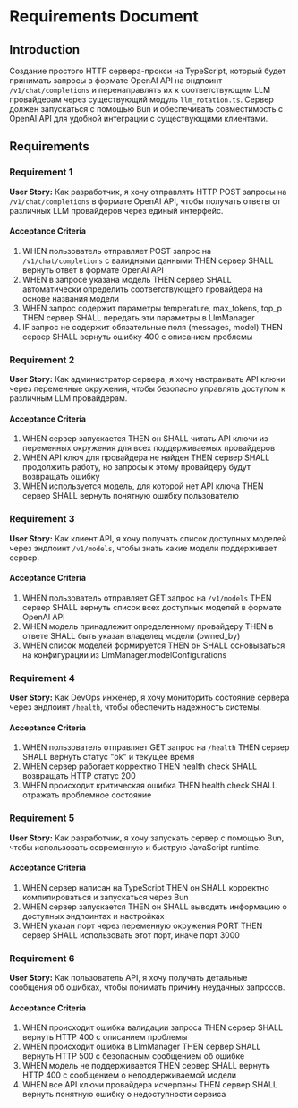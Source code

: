 # Requirements Document

## Introduction

Создание простого HTTP сервера-прокси на TypeScript, который будет принимать запросы в формате OpenAI API на эндпоинт `/v1/chat/completions` и перенаправлять их к соответствующим LLM провайдерам через существующий модуль `llm_rotation.ts`. Сервер должен запускаться с помощью Bun и обеспечивать совместимость с OpenAI API для удобной интеграции с существующими клиентами.

## Requirements

### Requirement 1

**User Story:** Как разработчик, я хочу отправлять HTTP POST запросы на `/v1/chat/completions` в формате OpenAI API, чтобы получать ответы от различных LLM провайдеров через единый интерфейс.

#### Acceptance Criteria

1. WHEN пользователь отправляет POST запрос на `/v1/chat/completions` с валидными данными THEN сервер SHALL вернуть ответ в формате OpenAI API
2. WHEN в запросе указана модель THEN сервер SHALL автоматически определить соответствующего провайдера на основе названия модели
3. WHEN запрос содержит параметры temperature, max_tokens, top_p THEN сервер SHALL передать эти параметры в LlmManager
4. IF запрос не содержит обязательные поля (messages, model) THEN сервер SHALL вернуть ошибку 400 с описанием проблемы

### Requirement 2

**User Story:** Как администратор сервера, я хочу настраивать API ключи через переменные окружения, чтобы безопасно управлять доступом к различным LLM провайдерам.

#### Acceptance Criteria

1. WHEN сервер запускается THEN он SHALL читать API ключи из переменных окружения для всех поддерживаемых провайдеров
2. WHEN API ключ для провайдера не найден THEN сервер SHALL продолжить работу, но запросы к этому провайдеру будут возвращать ошибку
3. WHEN используется модель, для которой нет API ключа THEN сервер SHALL вернуть понятную ошибку пользователю

### Requirement 3

**User Story:** Как клиент API, я хочу получать список доступных моделей через эндпоинт `/v1/models`, чтобы знать какие модели поддерживает сервер.

#### Acceptance Criteria

1. WHEN пользователь отправляет GET запрос на `/v1/models` THEN сервер SHALL вернуть список всех доступных моделей в формате OpenAI API
2. WHEN модель принадлежит определенному провайдеру THEN в ответе SHALL быть указан владелец модели (owned_by)
3. WHEN список моделей формируется THEN он SHALL основываться на конфигурации из LlmManager.modelConfigurations

### Requirement 4

**User Story:** Как DevOps инженер, я хочу мониторить состояние сервера через эндпоинт `/health`, чтобы обеспечить надежность системы.

#### Acceptance Criteria

1. WHEN пользователь отправляет GET запрос на `/health` THEN сервер SHALL вернуть статус "ok" и текущее время
2. WHEN сервер работает корректно THEN health check SHALL возвращать HTTP статус 200
3. WHEN происходит критическая ошибка THEN health check SHALL отражать проблемное состояние

### Requirement 5

**User Story:** Как разработчик, я хочу запускать сервер с помощью Bun, чтобы использовать современную и быструю JavaScript runtime.

#### Acceptance Criteria

1. WHEN сервер написан на TypeScript THEN он SHALL корректно компилироваться и запускаться через Bun
2. WHEN сервер запускается THEN он SHALL выводить информацию о доступных эндпоинтах и настройках
3. WHEN указан порт через переменную окружения PORT THEN сервер SHALL использовать этот порт, иначе порт 3000

### Requirement 6

**User Story:** Как пользователь API, я хочу получать детальные сообщения об ошибках, чтобы понимать причину неудачных запросов.

#### Acceptance Criteria

1. WHEN происходит ошибка валидации запроса THEN сервер SHALL вернуть HTTP 400 с описанием проблемы
2. WHEN происходит ошибка в LlmManager THEN сервер SHALL вернуть HTTP 500 с безопасным сообщением об ошибке
3. WHEN модель не поддерживается THEN сервер SHALL вернуть HTTP 400 с сообщением о неподдерживаемой модели
4. WHEN все API ключи провайдера исчерпаны THEN сервер SHALL вернуть понятную ошибку о недоступности сервиса